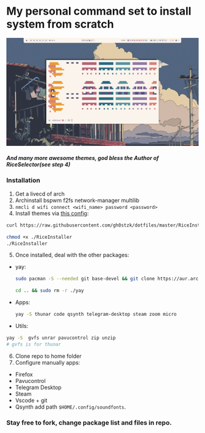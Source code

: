 # My personal command set to install system from scratch
![Theme screenshot](./screenshot.png)
##### And many more awesome themes, god bless the Author of RiceSelector(see step 4)   
### Installation
1) Get a livecd of arch
2) Archinstall bspwm f2fs network-manager multilib
3) ```nmcli d wifi connect <wifi_name> password <password>```
4) Install themes via [this config](https://github.com/gh0stzk/dotfiles/tree/master): 
  ```bash
  curl https://raw.githubusercontent.com/gh0stzk/dotfiles/master/RiceInstaller -o $HOME/RiceInstaller
  ```
  ```bash
  chmod +x ./RiceInstaller
  ./RiceInstaller
  ```
5) Once installed, deal with the other packages:     
- yay:
  ```bash
  sudo pacman -S --needed git base-devel && git clone https://aur.archlinux.org/yay.git && cd yay && makepkg -si
   ```
  ```bash
  cd .. && sudo rm -r ./yay
  ```    
- Apps:
  ```bash
  yay -S thunar code qsynth telegram-desktop steam zoom micro
  ```
- Utils:
```bash
yay -S  gvfs unrar pavucontrol zip unzip
# gvfs is for thunar
```
6) Clone repo to home folder
7) Configure manually apps:
- Firefox
- Pavucontrol
- Telegram Desktop
- Steam
- Vscode + git
- Qsynth add path ```$HOME/.config/soundfonts```. 

### Stay free to fork, change package list and files in repo.
